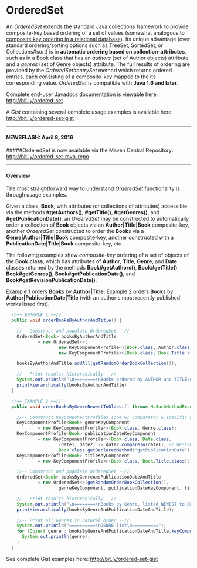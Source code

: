 # OrderedSet
An *OrderedSet* extends the standard Java collections framework to provide composite-key based ordering of a set of values (somewhat analogous to <a href="https://www.techopedia.com/definition/6572/composite-key" target="_blank">composite key ordering in a relational database</a>). Its unique advantage (over standard ordering/sorting options such as TreeSet, SortedSet, or Collections#sort) is in **automatic ordering based on collection-attributes**, such as in a Book class that has an *authors* (set of Author objects) attribute and a *genres* (set of Genre objects) attribute. The full results of ordering are provided by the *OrderedSet#entrySet* method which returns ordered entries, each consisting of a composite-key mapped to the its corresponding value. *OrderedSet* is compatible with **Java 1.6 and later**.

Complete end-user Javadocs documentation is viewable here: http://bit.ly/ordered-set

A *Gist* containing several complete usage examples is available here: http://bit.ly/ordered-set-gist

---
#### NEWSFLASH: April 8, 2016
#####OrderedSet is now available via the Maven Central Repository: http://bit.ly/ordered-set-mvn-repo

---
#### Overview
The most straightforward way to understand *OrderedSet* functionality is through usage examples.

Given a class, **Book**, with attributes (or collections of attributes) accessible via the methods **#getAuthors()**, **#getTitle()**, **#getGenres()**, and **#getPublicationDate()**, an *OrderedSet* may be constructed to automatically order a collection of **Book** objects via an **Author|Title|Book** composite-key, another <i>OrderedSet</i> constructed to order the **Book**s via a **Genre|Author|Title|Book** composite-key, another constructed with a **PublicationDate|Title|Book** composite-key, etc.

The following examples show *composite-key* ordering of a set of objects of the **Book.class**, which has attributes of **Author**, **Title**, **Genre**, and **Date** classes returned by the methods **Book#getAuthors()**, **Book#getTitle()**, **Book#getGenres()**, **Book#getPublicationDate()**, and **Book#getRevisionPublicationDate()**.

Example 1 orders **Book**s by **Author|Title**; Example 2 orders **Book**s by **Author|PublicationDate|Title** (with an author's most recently published works listed first).

```java
  //== EXAMPLE 1 ==//
  public void orderBooksByAuthorAndTitle() {

    //-- Construct and populate OrderedSet --//
    OrderedSet<Book> booksByAuthorAndTitle
            = new OrderedSet<>(
                    new KeyComponentProfile<>(Book.class, Author.class),
                    new KeyComponentProfile<>(Book.class, Book.Title.class));

    booksByAuthorAndTitle.addAll(getRandomOrderBookCollection());

    //-- Print results hierarchically --//
    System.out.println("\n========\nBooks ordered by AUTHOR and TITLE\n========");
    printHierarchically(booksByAuthorAndTitle);
  }

  //== EXAMPLE 2 ==//
  public void orderBooksByGenreNewestToOldest() throws NoSuchMethodException {

    //-- Construct KeyComponentProfiles (one w/ Comparator & specific get method specified) --//
    KeyComponentProfile<Book> genreKeyComponent
            = new KeyComponentProfile<>(Book.class, Genre.class);
    KeyComponentProfile<Book> publicationDateKeyComponent
            = new KeyComponentProfile<>(Book.class, Date.class,
                    (date1, date2) -> date2.compareTo(date1), // DESCENDING Date Comparator
                    Book.class.getDeclaredMethod("getPublicationDate")); // limit Date.class focus to THIS method!
    KeyComponentProfile<Book> titleKeyComponent
            = new KeyComponentProfile<>(Book.class, Book.Title.class);

    //-- Construct and populate OrderedSet --//
    OrderedSet<Book> booksByGenreAndPublicationDateAndTitle
            = new OrderedSet<>(getRandomOrderBookCollection(),
                    genreKeyComponent, publicationDateKeyComponent, titleKeyComponent);

    //-- Print results hierarchically --//
    System.out.println("\n========\nBooks by Genre, listed NEWEST to OLDEST\n========");
    printHierarchically(booksByGenreAndPublicationDateAndTitle);

    //-- Print all Genres in natural order --//
    System.out.println("==========\nGENRE list\n==========");
    for (Object genre : booksByGenreAndPublicationDateAndTitle.keyComponentSet(genreKeyComponent)) {
      System.out.println(genre);
    }
  }
```
See complete Gist examples here: http://bit.ly/ordered-set-gist